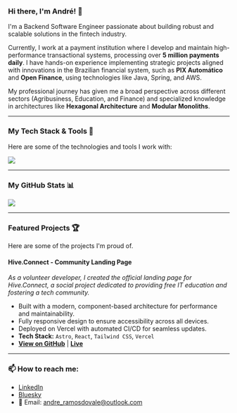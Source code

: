### Hi there, I'm André! 👋

I'm a Backend Software Engineer passionate about building robust and scalable solutions in the fintech industry.

Currently, I work at a payment institution where I develop and maintain high-performance transactional systems, processing over **5 million payments daily**. I have hands-on experience implementing strategic projects aligned with innovations in the Brazilian financial system, such as **PIX Automático** and **Open Finance**, using technologies like Java, Spring, and AWS.

My professional journey has given me a broad perspective across different sectors (Agribusiness, Education, and Finance) and specialized knowledge in architectures like **Hexagonal Architecture** and **Modular Monoliths**.

---
### My Tech Stack & Tools 🚀

Here are some of the technologies and tools I work with:

<a href="https://skillicons.dev">
  <img src="https://skillicons.dev/icons?i=java,spring,nodejs,react,nextjs,js,ts,aws,docker,mysql,mongodb,postgres,jest,git,githubactions,astro,tailwindcss,vercel&perline=9" />
</a>

---
### My GitHub Stats 📊

<img src="https://github-readme-stats.vercel.app/api/top-langs?username=andreramosdovale&locale=en&hide_title=false&layout=compact&card_width=520&langs_count=5&theme=github_dark&hide_border=true" />

---
### Featured Projects 🏆

Here are some of the projects I'm proud of.

####  Hive.Connect - Community Landing Page
*As a volunteer developer, I created the official landing page for Hive.Connect, a social project dedicated to providing free IT education and fostering a tech community.*
- Built with a modern, component-based architecture for performance and maintainability.
- Fully responsive design to ensure accessibility across all devices.
- Deployed on Vercel with automated CI/CD for seamless updates.
- **Tech Stack:** `Astro`, `React`, `Tailwind CSS`, `Vercel`
- **[View on GitHub](https://github.com/socialhiveconnect/landing-page)** | **[Live](https://www.hiveconnect.tech/)**

---
### 📫 How to reach me:
- <a href="https://www.linkedin.com/in/andreramosdovale/" target="_blank">LinkedIn</a>
- <a href="https://bsky.app/profile/andresaci.bsky.social" target="_blank">Bluesky</a>
- 📧 Email: andre_ramosdovale@outlook.com
